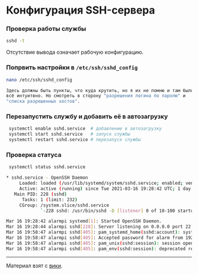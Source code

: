 # Конфигурация SSH-сервера

### Проверка работы службы

```bash
sshd -t
```

Отсутствие вывода означает рабочую конфигурацию.

### Попрвить настройки в ```/etc/ssh/sshd_config```

```bash
nano /etc/ssh/sshd_config
```

```bash
Здесь должны быть пункты, что куда крутить, но я их не помню и там было
всё интуитвно. Но смотреть в сторону "разрешения логина по паролю" и
"списка разрешенных хостов".
```

### Перезапустить службу и добавить её в автозагрузку

```bash
 systemctl enable sshd.service  # добавление в автозагрузку
 systemctl start sshd.service   # запуск службы
 systemctl restart sshd.service # перезапуск службы
```

### Проверка статуса

```bash
 systemctl status sshd.service
```

```bash
* sshd.service - OpenSSH Daemon
     Loaded: loaded (/usr/lib/systemd/system/sshd.service; enabled; vendor preset: disabled)
     Active: active (running) since Tue 2021-03-16 19:28:42 UTC; 1 day 2h ago
   Main PID: 228 (sshd)
      Tasks: 1 (limit: 232)
     CGroup: /system.slice/sshd.service
             `-228 sshd: /usr/bin/sshd -D [listener] 0 of 10-100 startups

Mar 16 19:28:42 alarmpi systemd[1]: Started OpenSSH Daemon.
Mar 16 19:28:44 alarmpi sshd[228]: Server listening on 0.0.0.0 port 22.
Mar 16 19:58:47 alarmpi sshd[405]: pam_systemd_home(sshd:account): systemd-homed is not available: Unit dbus-org.freedeskt>
Mar 16 19:58:47 alarmpi sshd[405]: Accepted password for alarm from 192.168.1.113 port 61220 ssh2
Mar 16 19:58:47 alarmpi sshd[405]: pam_unix(sshd:session): session opened for user alarm(uid=1000) by (uid=0)
Mar 16 19:58:47 alarmpi sshd[405]: pam_env(sshd:session): deprecated reading of user environment enabled
```

---

Материал взят с
[вики](https://wiki.archlinux.org/index.php/OpenSSH_(%D0%A0%D1%83%D1%81%D1%81%D0%BA%D0%B8%D0%B9)#%D0%A1%D0%B5%D1%80%D0%B2%D0%B5%D1%80).
